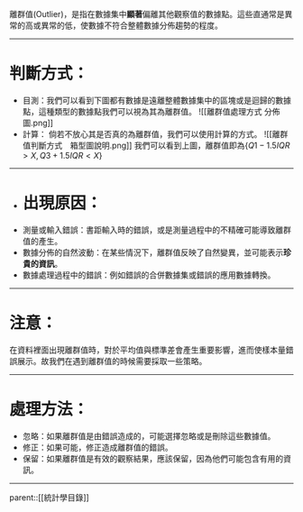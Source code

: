 離群值(Outlier)，是指在數據集中**顯著**偏離其他觀察值的數據點。這些直通常是異常的高或異常的低，使數據不符合整體數據分佈趨勢的程度。
- - -
# 判斷方式：
- 目測：我們可以看到下圖都有數據是遠離整體數據集中的區塊或是迴歸的數據點，這種類型的數據點我們可以視為其為離群值。
![[離群值處理方式 分佈圖.png]]
- 計算：
倘若不放心其是否真的為離群值，我們可以使用計算的方式。
![[離群值判斷方式　箱型圖說明.png]]
我們可以看到上圖，離群值即為$\{Q1-1.5IQR>X,Q3+1.5IQR<X\}$
- - -
- # 出現原因：
- 測量或輸入錯誤：書距輸入時的錯誤，或是測量過程中的不精確可能導致離群值的產生。
- 數據分佈的自然波動：在某些情況下，離群值反映了自然變異，並可能表示**珍貴的資訊**。
- 數據處理過程中的錯誤：例如錯誤的合併數據集或錯誤的應用數據轉換。
- - -
# 注意：
在資料裡面出現離群值時，對於平均值與標準差會產生重要影響，進而使樣本量錯誤展示。故我們在遇到離群值的時候需要採取一些策略。
- - -
# 處理方法：
- 忽略：如果離群值是由錯誤造成的，可能選擇忽略或是刪除這些數據值。
- 修正：如果可能，修正造成離群值的錯誤。
- 保留：如果離群值是有效的觀察結果，應該保留，因為他們可能包含有用的資訊。
- - -
parent::[[統計學目錄]]